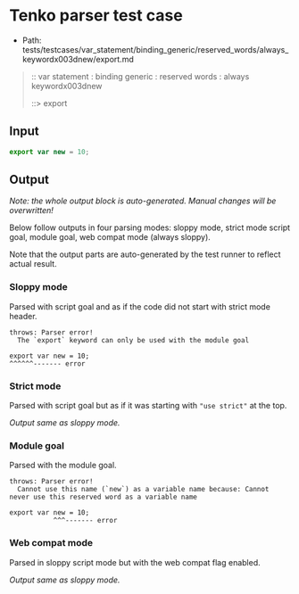 # Tenko parser test case

- Path: tests/testcases/var_statement/binding_generic/reserved_words/always_keywordx003dnew/export.md

> :: var statement : binding generic : reserved words : always keywordx003dnew
>
> ::> export

## Input

`````js
export var new = 10;
`````

## Output

_Note: the whole output block is auto-generated. Manual changes will be overwritten!_

Below follow outputs in four parsing modes: sloppy mode, strict mode script goal, module goal, web compat mode (always sloppy).

Note that the output parts are auto-generated by the test runner to reflect actual result.

### Sloppy mode

Parsed with script goal and as if the code did not start with strict mode header.

`````
throws: Parser error!
  The `export` keyword can only be used with the module goal

export var new = 10;
^^^^^^------- error
`````

### Strict mode

Parsed with script goal but as if it was starting with `"use strict"` at the top.

_Output same as sloppy mode._

### Module goal

Parsed with the module goal.

`````
throws: Parser error!
  Cannot use this name (`new`) as a variable name because: Cannot never use this reserved word as a variable name

export var new = 10;
           ^^^------- error
`````


### Web compat mode

Parsed in sloppy script mode but with the web compat flag enabled.

_Output same as sloppy mode._
